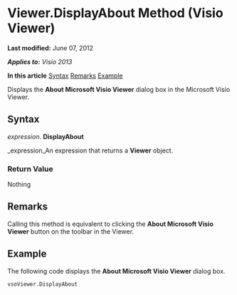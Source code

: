 
# Viewer.DisplayAbout Method (Visio Viewer)

 **Last modified:** June 07, 2012

 _**Applies to:** Visio 2013_

 **In this article**
 [Syntax](#sectionSection0)
 [Remarks](#sectionSection1)
 [Example](#sectionSection2)


Displays the  **About Microsoft Visio Viewer** dialog box in the Microsoft Visio Viewer.

## Syntax
<a name="sectionSection0"> </a>

 _expression_. **DisplayAbout**

 _expression_An expression that returns a  **Viewer** object.


### Return Value

Nothing


## Remarks
<a name="sectionSection1"> </a>

Calling this method is equivalent to clicking the  **About Microsoft Visio Viewer** button on the toolbar in the Viewer.


## Example
<a name="sectionSection2"> </a>

The following code displays the  **About Microsoft Visio Viewer** dialog box.


```
vsoViewer.DisplayAbout
```

